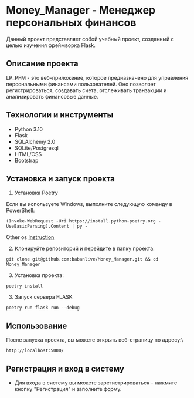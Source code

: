 # Money_Manager - Менеджер персональных финансов

Данный проект представляет собой учебный проект, созданный с целью изучения фреймворка Flask.

## Описание проекта

LP_PFM - это веб-приложение, которое предназначено для управления персональными финансами пользователей. Оно позволяет регистрироваться, создавать счета, отслеживать транзакции и анализировать финансовые данные.

## Технологии и инструменты

- Python 3.10
- Flask
- SQLAlchemy 2.0
- SQLite/Postgresql
- HTML/CSS
- Bootstrap

## Установка и запуск проекта

1. Установка Poetry

Если вы используете Windows, выполните следующую команду в PowerShell:
```power shell
(Invoke-WebRequest -Uri https://install.python-poetry.org -UseBasicParsing).Content | py -
```

Other os
[Instruction](https://python-poetry.org/docs/#installation)

2. Клонируйте репозиторий и перейдите в папку проекта:

```shell
git clone git@github.com:babanlive/Money_Manager.git && cd Money_Manager
```

3. Установка проекта:

```shell
poetry install
```

3. Запуск сервера FLASK

```shell
poetry run flask run --debug
```

## Использование

После запуска проекта, вы можете открыть веб-страницу по адресу:\
```shell
http://localhost:5000/
```

## Регистрация и вход в систему
- Для входа в систему вы можете зарегистрироваться - нажмите кнопку "Регистрация" и заполните форму.